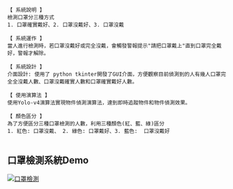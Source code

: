 
```
【 系統說明 】
檢測口罩分三種方式
1. 口罩確實戴好、2. 口罩沒戴好、3. 口罩沒戴

【 系統運作 】
當人進行檢測時，若口罩沒戴好或完全沒戴，會觸發警報提示"請把口罩戴上"直到口罩完全戴好，警報才解除。

【 系統設計 】
介面設計: 使用了 python tkinter開發了GUI介面，方便觀察目前偵測到的人有幾人口罩完全全沒戴人數、口罩沒戴確實人數和口罩確實戴好人數。

【 使用演算法 】
使用Yolo-v4演算法實現物件偵測演算法，達到即時追蹤物件和物件偵測效果。

【 顏色區分 】
為了方便區分三種口罩檢測的人數，利用三種顏色(紅、藍、綠)區分
1. 紅色: 口罩沒戴、 2. 綠色: 口罩戴好、3. 藍色:  口罩沒戴好


```



## 口罩檢測系統Demo


[![口罩檢測]()](https://vimeo.com/817237328)
